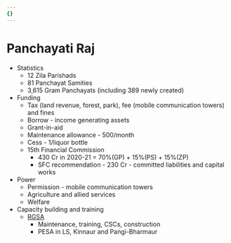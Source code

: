 ```yaml
---
{}
---
```

   
# Panchayati Raj   
* Statistics   
	* 12 Zila Parishads   
	* 81 Panchayat Samities   
	* 3,615 Gram Panchayats (including 389 newly created)   
* Funding   
	* Tax (land revenue, forest, park), fee (mobile communication towers) and fines   
	* Borrow - income generating assets   
	* Grant-in-aid   
	* Maintenance allowance - 500/month   
	* Cess - 1/liquor bottle   
	* 15th Financial Commission   
		* 430 Cr in 2020-21 = 70%(GP) + 15%(PS) + 15%(ZP)   
		* SFC recommendation - 230 Cr - committed liabilities and capital works   
* Power   
	* Permission - mobile communication towers   
	* Agriculture and allied services   
	* Welfare   
* Capacity building and training   
	* [RGSA](../../../04%20Economy/Economic%20Survey%20HP%20-%202020-21/14%20Rural%20Development%20and%20Panchayati%20Raj/RGSA.md)   
		* Maintenance, training, CSCs, construction   
		* PESA in LS, Kinnaur and Pangi-Bharmaur